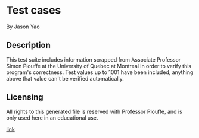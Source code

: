 # Test cases
By Jason Yao

## Description
This test suite includes information scrapped from Associate Professor Simon Plouffe at the University of Quebec at Montreal in order to verify this program's 
correctness. Test values up to 1001 have been included, anything above that value can't be verified automatically.

## Licensing
All rights to this generated file is reserved with Professor Plouffe, and is only used here in an educational use.

[link](http://www.fullbooks.com/The-first-1001-Fibonacci-Numbers.html)



